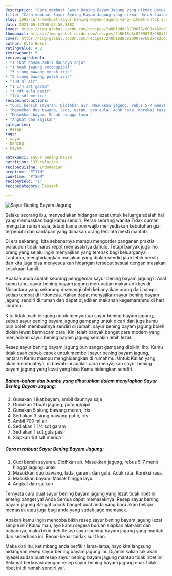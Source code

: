 ```yaml
---
description: "Cara membuat Sayur Bening Bayam Jagung yang nikmat Untuk Jualan"
title: "Cara membuat Sayur Bening Bayam Jagung yang nikmat Untuk Jualan"
slug: 1095-cara-membuat-sayur-bening-bayam-jagung-yang-nikmat-untuk-jualan
date: 2021-05-13T08:53:50.888Z
image: https://img-global.cpcdn.com/recipes/240b18d8c8209079/680x482cq70/sayur-bening-bayam-jagung-foto-resep-utama.jpg
thumbnail: https://img-global.cpcdn.com/recipes/240b18d8c8209079/680x482cq70/sayur-bening-bayam-jagung-foto-resep-utama.jpg
cover: https://img-global.cpcdn.com/recipes/240b18d8c8209079/680x482cq70/sayur-bening-bayam-jagung-foto-resep-utama.jpg
author: Kyle Baker
ratingvalue: 4.2
reviewcount: 5
recipeingredient:
- "1 ikat bayam ambil daunnya saja"
- "1 buah jagung potongpipil"
- "5 siung bawang merah iris"
- "3 siung bawang putih iris"
- "700 ml air"
- "1 1/4 sdt garam"
- "1 sdt gula pasir"
- "1/4 sdt merica"
recipeinstructions:
- "Cuci bersih sayuran. Didihkan air. Masukkan jagung, rebus 5-7 menit hingga jagung lunak"
- "Masukkan duo bawang, lada, garam, dan gula. Aduk rata. Koreksi rasa."
- "Masukkan bayam. Masak hingga layu."
- "Angkat dan sajikan"
categories:
- Resep
tags:
- sayur
- bening
- bayam

katakunci: sayur bening bayam 
nutrition: 133 calories
recipecuisine: Indonesian
preptime: "PT17M"
cooktime: "PT56M"
recipeyield: "1"
recipecategory: Dessert

---
```



![Sayur Bening Bayam Jagung](https://img-global.cpcdn.com/recipes/240b18d8c8209079/680x482cq70/sayur-bening-bayam-jagung-foto-resep-utama.jpg)

Selaku seorang ibu, menyediakan hidangan lezat untuk keluarga adalah hal yang memuaskan bagi kamu sendiri. Peran seorang  wanita Tidak cuman mengatur rumah saja, tetapi kamu pun wajib menyediakan kebutuhan gizi terpenuhi dan santapan yang dimakan orang tercinta mesti mantab.

Di era  sekarang, kita sebenarnya mampu mengorder panganan praktis walaupun tidak harus repot memasaknya dahulu. Tetapi banyak juga lho orang yang selalu ingin menyajikan yang terenak bagi keluarganya. Lantaran, menghidangkan masakan yang diolah sendiri jauh lebih bersih dan kita juga bisa menyesuaikan hidangan tersebut sesuai dengan masakan kesukaan famili. 



Apakah anda adalah seorang penggemar sayur bening bayam jagung?. Asal kamu tahu, sayur bening bayam jagung merupakan makanan khas di Nusantara yang sekarang disenangi oleh kebanyakan orang dari hampir setiap tempat di Indonesia. Kalian dapat menyajikan sayur bening bayam jagung sendiri di rumah dan dapat dijadikan makanan kegemaranmu di hari liburmu.

Kita tidak usah bingung untuk menyantap sayur bening bayam jagung, sebab sayur bening bayam jagung gampang untuk dicari dan juga kamu pun boleh membuatnya sendiri di rumah. sayur bening bayam jagung boleh diolah lewat bermacam cara. Kini telah banyak banget cara modern yang menjadikan sayur bening bayam jagung semakin lebih lezat.

Resep sayur bening bayam jagung pun sangat gampang dibikin, lho. Kamu tidak usah capek-capek untuk membeli sayur bening bayam jagung, lantaran Kamu mampu menghidangkan di rumahmu. Untuk Kalian yang akan membuatnya, di bawah ini adalah cara menyajikan sayur bening bayam jagung yang lezat yang bisa Kamu hidangkan sendiri.

<!--inarticleads1-->

##### Bahan-bahan dan bumbu yang dibutuhkan dalam menyiapkan Sayur Bening Bayam Jagung:

1. Gunakan 1 ikat bayam, ambil daunnya saja
1. Gunakan 1 buah jagung, potong/pipil
1. Gunakan 5 siung bawang merah, iris
1. Sediakan 3 siung bawang putih, iris
1. Ambil 700 ml air
1. Sediakan 1 1/4 sdt garam
1. Sediakan 1 sdt gula pasir
1. Siapkan 1/4 sdt merica




<!--inarticleads2-->

##### Cara membuat Sayur Bening Bayam Jagung:

1. Cuci bersih sayuran. Didihkan air. Masukkan jagung, rebus 5-7 menit hingga jagung lunak
1. Masukkan duo bawang, lada, garam, dan gula. Aduk rata. Koreksi rasa.
1. Masukkan bayam. Masak hingga layu.
1. Angkat dan sajikan




Ternyata cara buat sayur bening bayam jagung yang lezat tidak ribet ini enteng banget ya! Anda Semua dapat memasaknya. Resep sayur bening bayam jagung Sangat cocok banget buat anda yang baru akan belajar memasak atau juga bagi anda yang sudah jago memasak.

Apakah kamu ingin mencoba bikin resep sayur bening bayam jagung lezat simple ini? Kalau mau, ayo kamu segera buruan siapkan alat-alat dan bahannya, maka bikin deh Resep sayur bening bayam jagung yang mantab dan sederhana ini. Benar-benar taidak sulit kan. 

Maka dari itu, ketimbang anda berfikir lama-lama, hayo kita langsung hidangkan resep sayur bening bayam jagung ini. Dijamin kalian tak akan nyesel sudah buat resep sayur bening bayam jagung mantab tidak ribet ini! Selamat berkreasi dengan resep sayur bening bayam jagung enak tidak ribet ini di rumah sendiri,ya!.

